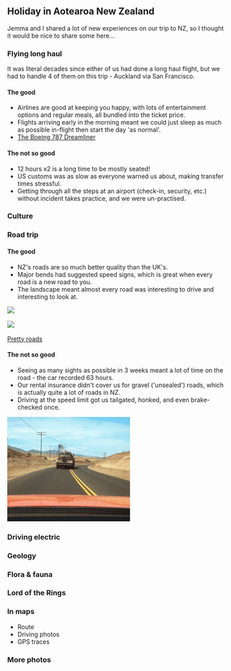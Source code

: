 ## Holiday in Aotearoa New Zealand

Jemma and I shared a lot of new experiences on our trip to NZ, so I thought 
it would be nice to share some here...

### Flying long haul

It was literal decades since either of us had done a long haul flight, but 
we had to handle 4 of them on this trip - Auckland via San Francisco.

#### The good

- Airlines are good at keeping you happy, with lots of entertainment options 
  and regular meals, all bundled into the ticket price.
- Flights arriving early in the morning meant we could just sleep as much 
  as possible in-flight then start the day 'as normal'.
- [The Boeing 787 Dreamliner](https://en.wikipedia.org/wiki/Boeing_787_Dreamliner)

#### The not so good

- 12 hours x2 is a long time to be mostly seated!
- US customs was as slow as everyone warned us about, making transfer times 
  stressful.
- Getting through all the steps at an airport (check-in, security, etc.) 
  without incident takes practice, and we were un-practised.

### Culture

### Road trip

#### The good

- NZ's roads are so much better quality than the UK's.
- Major bends had suggested speed signs, which is great when every road is a 
  new road to you.
- The landscape meant almost every road was interesting to drive and 
  interesting to look at.

<a href="https://photos.google.com/share/AF1QipNCktuu8VXsDhDJO1EC-1pKYAqbi68UdeHi9SRfL0n41vb3uuuMV60WYA2xr4gTJw/photo/AF1QipOyD2uKsXHnnUOieqa1YbVUGvoNy1w7uUomTmyG?key=LXBPdlgtNFVndjlLWVYwRnhTMFVRZkVrSzhVZDF3"> <img src="https://photos.google.com/share/AF1QipNCktuu8VXsDhDJO1EC-1pKYAqbi68UdeHi9SRfL0n41vb3uuuMV60WYA2xr4gTJw/photo/AF1QipOyD2uKsXHnnUOieqa1YbVUGvoNy1w7uUomTmyG?key=LXBPdlgtNFVndjlLWVYwRnhTMFVRZkVrSzhVZDF3" /> </a>

<a href="https://lh3.googleusercontent.com/pw/AP1GczOGgt2VPmAtRfPmJpWJbVKSH5woZ61Z3Fo4OPUCrDVSx8wE9I0U-0h3Lgiboewwy5yINVvbDcAxvzPTASjib5bZ7-HSdt2sVlOBBSJIXb3CI5hHCKsT=w2400?source=screenshot.guru"> <img src="https://lh3.googleusercontent.com/pw/AP1GczOGgt2VPmAtRfPmJpWJbVKSH5woZ61Z3Fo4OPUCrDVSx8wE9I0U-0h3Lgiboewwy5yINVvbDcAxvzPTASjib5bZ7-HSdt2sVlOBBSJIXb3CI5hHCKsT=w600-h315-p-k" /> </a>

[Pretty roads](https://photos.google.com/share/AF1QipNCktuu8VXsDhDJO1EC-1pKYAqbi68UdeHi9SRfL0n41vb3uuuMV60WYA2xr4gTJw/photo/AF1QipOyD2uKsXHnnUOieqa1YbVUGvoNy1w7uUomTmyG?key=LXBPdlgtNFVndjlLWVYwRnhTMFVRZkVrSzhVZDF3)

#### The not so good

- Seeing as many sights as possible in 3 weeks meant a lot of time on the 
  road - the car recorded 63 hours.
- Our rental insurance didn't cover us for gravel ('unsealed') roads, which 
  is actually quite a lot of roads in NZ.
- Driving at the speed limit got us tailgated, honked, and even brake-checked 
  once.

[<img alt="Duel: the immersive experience" height="240" src="duel.gif"/>](duel.gif)

### Driving electric

### Geology

### Flora & fauna

### Lord of the Rings

### In maps

- Route
- Driving photos
- GPS traces

### More photos
